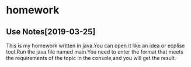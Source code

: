 # homework
## Use Notes[2019-03-25]
This is my homework written in java.You can open it like an idea or ecplise tool.Run the java file named main.You need to enter the format that meets the requirements of the topic in the console,and you will get the result.
